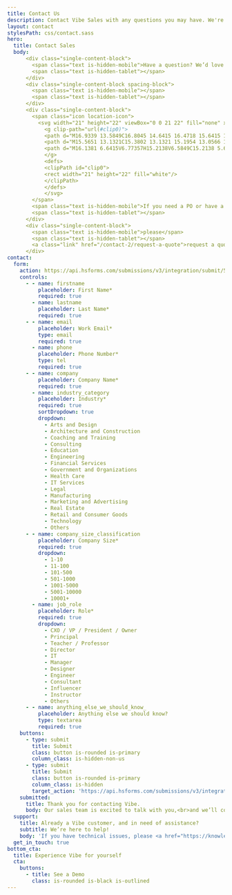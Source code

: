 ```yaml
---
title: Contact Us
description: Contact Vibe Sales with any questions you may have. We're here for you!
layout: contact
stylesPath: css/contact.sass
hero:
  title: Contact Sales
  body:
      <div class="single-content-block">
        <span class="text is-hidden-mobile">Have a question? We’d love to hear from you.</span>
        <span class="text is-hidden-tablet"></span>
      </div>
      <div class="single-content-block spacing-block">
        <span class="text is-hidden-mobile"></span>
        <span class="text is-hidden-tablet"></span>
      </div>
      <div class="single-content-block">
        <span class="icon location-icon">
          <svg width="21" height="22" viewBox="0 0 21 22" fill="none" xmlns="http://www.w3.org/2000/svg">
            <g clip-path="url(#clip0)">
            <path d="M16.9339 13.5849C16.8045 14.6415 16.4718 15.6415 15.9726 16.5283H14.0871C14.235 15.6038 14.3459 14.6604 14.3828 13.7358L13.0703 12.3962C12.8855 12.2075 12.6821 12.0189 12.4973 11.8302H5.54658C5.58355 10.7736 5.67598 9.6981 5.86084 8.6415H9.74288C9.50256 8.1698 9.3177 7.66037 9.1883 7.13206H6.1751C6.34147 6.45282 6.52633 5.77357 6.74816 5.09433C7.46911 4.84905 8.24552 4.6981 9.0589 4.67923C9.13284 4.15093 9.24376 3.6415 9.42862 3.1698C9.37316 3.1698 9.3177 3.1698 9.26224 3.1698C4.16013 3.1698 0.0192871 7.39622 0.0192871 12.6038C0.0192871 17.8113 4.16013 22.0377 9.26224 22.0377C14.3644 22.0377 18.5052 17.8113 18.5052 12.6038C18.5052 12.4151 18.5052 12.2264 18.4867 12.0566L16.9339 13.5849ZM4.91805 5.99999C4.82562 6.37735 4.7332 6.75471 4.64077 7.1132H3.62404C4.01224 6.6981 4.43742 6.33961 4.91805 5.99999ZM2.51489 8.6415H4.36348C4.1971 9.6981 4.10467 10.7547 4.0677 11.8302H1.51665C1.62756 10.6792 1.97879 9.58489 2.51489 8.6415ZM2.51489 16.5283C1.97879 15.566 1.62756 14.4906 1.51665 13.3396H4.08619C4.12316 14.3962 4.23408 15.4717 4.41893 16.5283H2.51489ZM3.62404 18.0377H4.71471C4.80714 18.434 4.89957 18.8302 5.01048 19.2264C4.49288 18.8679 4.03073 18.4717 3.62404 18.0377ZM11.6654 20.0943C10.9075 20.3585 10.0941 20.4906 9.24376 20.4906C8.41189 20.4906 7.59851 20.3585 6.84059 20.0943C6.60027 19.3962 6.41541 18.717 6.23055 18.0189H12.257C12.0906 18.717 11.8872 19.4151 11.6654 20.0943ZM12.5897 16.5283H5.91629C5.73143 15.4717 5.60203 14.3962 5.56506 13.3396H12.9409C12.8855 14.3962 12.7746 15.4528 12.5897 16.5283ZM13.4955 19.1887C13.6064 18.7924 13.6989 18.4151 13.7913 18.0189H14.8635C14.4383 18.4717 13.9946 18.8679 13.4955 19.1887Z" fill="#111111"/>
            <path d="M15.5651 13.1321C15.3802 13.1321 15.1954 13.0566 15.066 12.9245L13.7165 11.5472C13.2359 11.0566 12.7367 10.566 12.2561 10.1132C12.0897 9.94339 11.9234 9.79245 11.757 9.62264C10.6293 8.5283 10.0193 7 10.0563 5.41509C10.1487 2.41509 12.5149 0.037735 15.4542 -8.85047e-07C16.933 -0.0188688 18.3195 0.547169 19.3732 1.60377C20.4269 2.66038 20.9999 4.07547 20.9999 5.5849C20.9999 7.01887 20.4638 8.37736 19.5026 9.41509C19.4841 9.43396 19.4656 9.4717 19.4286 9.49056L16.0642 12.9245C15.9348 13.0566 15.7499 13.1321 15.5651 13.1321ZM15.5281 1.43396C15.5096 1.43396 15.4911 1.43396 15.4726 1.43396C13.3283 1.4717 11.5351 3.26415 11.4797 5.43396C11.4427 6.60377 11.9049 7.75472 12.7367 8.54717C12.9031 8.71698 13.0695 8.86792 13.2359 9.03773C13.735 9.50943 14.2341 10 14.7332 10.5094L15.5836 11.3774L18.3934 8.50943C18.4119 8.49056 18.4304 8.4717 18.4489 8.45283C19.1883 7.67924 19.595 6.64151 19.595 5.56604C19.595 4.45283 19.1698 3.39623 18.3934 2.62264C17.5985 1.86792 16.6003 1.43396 15.5281 1.43396Z" fill="#111111"/>
            <path d="M16.1381 6.6415V6.77357H15.2138V6.5849C15.2138 5.62263 16.1011 5.33961 16.1011 4.79244C16.1011 4.52829 15.9347 4.39622 15.6574 4.39622C15.3986 4.39622 15.1768 4.54716 15.1768 4.96225V5.15093H14.1416V4.88678C14.1416 3.92452 14.8441 3.45282 15.639 3.45282C16.4893 3.45282 17.1178 3.94339 17.1178 4.77357C17.1363 5.6981 16.1566 5.86791 16.1381 6.6415ZM15.1214 7.92452C15.1214 7.62263 15.3617 7.35848 15.6759 7.35848C15.9902 7.35848 16.2305 7.60376 16.2305 7.92452C16.2305 8.2264 15.9902 8.49055 15.6759 8.49055C15.3617 8.47169 15.1214 8.2264 15.1214 7.92452Z" fill="#111111"/>
            </g>
            <defs>
            <clipPath id="clip0">
            <rect width="21" height="22" fill="white"/>
            </clipPath>
            </defs>
            </svg>
        </span>
        <span class="text is-hidden-mobile">If you need a PO or have a delivery address outside of the continental US,</span>
        <span class="text is-hidden-tablet"></span>
      </div>
      <div class="single-content-block">
        <span class="text is-hidden-mobile">please</span>
        <span class="text is-hidden-tablet"></span>
        <a class="link" href="/contact-2/request-a-quote">request a quote.</a>
      </div>
contact:
  form:
    action: https://api.hsforms.com/submissions/v3/integration/submit/5698963/eda833da-394c-4d3c-8a66-c8b854d7ee77
    controls:
      - - name: firstname
          placeholder: First Name*
          required: true
        - name: lastname
          placeholder: Last Name*
          required: true
      - - name: email
          placeholder: Work Email*
          type: email
          required: true
        - name: phone
          placeholder: Phone Number*
          type: tel
          required: true
      - - name: company
          placeholder: Company Name*
          required: true
        - name: industry_category
          placeholder: Industry*
          required: true
          sortDropdown: true
          dropdown:
            - Arts and Design
            - Architecture and Construction
            - Coaching and Training
            - Consulting
            - Education
            - Engineering
            - Financial Services
            - Government and Organizations
            - Health Care
            - IT Services
            - Legal
            - Manufacturing
            - Marketing and Advertising
            - Real Estate
            - Retail and Consumer Goods
            - Technology
            - Others
      - - name: company_size_classification
          placeholder: Company Size*
          required: true
          dropdown:
            - 1-10
            - 11-100
            - 101-500
            - 501-1000
            - 1001-5000
            - 5001-10000
            - 10001+
        - name: job_role
          placeholder: Role*
          required: true
          dropdown:
            - CXO / VP / President / Owner
            - Principal
            - Teacher / Professor
            - Director
            - IT
            - Manager
            - Designer
            - Engineer
            - Consultant
            - Influencer
            - Instructor
            - Others
      - - name: anything_else_we_should_know_
          placeholder: Anything else we should know?
          type: textarea
          required: true
    buttons:
      - type: submit
        title: Submit
        class: button is-rounded is-primary
        column_class: is-hidden-non-us
      - type: submit
        title: Submit
        class: button is-rounded is-primary
        column_class: is-hidden 
        target_action: 'https://api.hsforms.com/submissions/v3/integration/submit/5698963/89a0d8cc-cde8-409f-a1e3-c82cd2a5e0f3'
    submitted:
      title: Thank you for contacting Vibe.
      body: Our sales team is excited to talk with you,<br>and we’ll contact you shortly to assist you further.
  support:
    title: Already a Vibe customer, and in need of assistance?
    subtitle: We’re here to help!
    body: 'If you have technical issues, please <a href="https://knowledge.vibe.us/kb-tickets/new">contact support</a>.'
  get_in_touch: true
bottom_cta:
  title: Experience Vibe for yourself
  cta:
    buttons: 
      - title: See a Demo
        class: is-rounded is-black is-outlined
---
```


<Page />

<script setup>
import Page from '/@/views/contact/sales/Index.vue'
</script>
